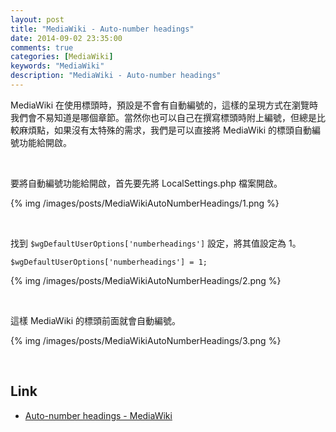 ```yaml
---
layout: post
title: "MediaWiki - Auto-number headings"
date: 2014-09-02 23:35:00
comments: true
categories: [MediaWiki]
keywords: "MediaWiki"
description: "MediaWiki - Auto-number headings"
---
```


MediaWiki 在使用標頭時，預設是不會有自動編號的，這樣的呈現方式在瀏覽時我們會不易知道是哪個章節。當然你也可以自己在撰寫標頭時附上編號，但總是比較麻煩點，如果沒有太特殊的需求，我們是可以直接將 MediaWiki 的標頭自動編號功能給開啟。  

<!-- More -->

<br/>

要將自動編號功能給開啟，首先要先將 LocalSettings.php 檔案開啟。  

{% img /images/posts/MediaWikiAutoNumberHeadings/1.png %}

<br/>

找到 `$wgDefaultUserOptions['numberheadings']` 設定，將其值設定為 1。  

    $wgDefaultUserOptions['numberheadings'] = 1;

{% img /images/posts/MediaWikiAutoNumberHeadings/2.png %}

<br/>


這樣 MediaWiki 的標頭前面就會自動編號。  

{% img /images/posts/MediaWikiAutoNumberHeadings/3.png %}

<br/>

Link
----
* [Auto-number headings - MediaWiki](http://www.mediawiki.org/w/index.php?title=Auto-number_headings)
